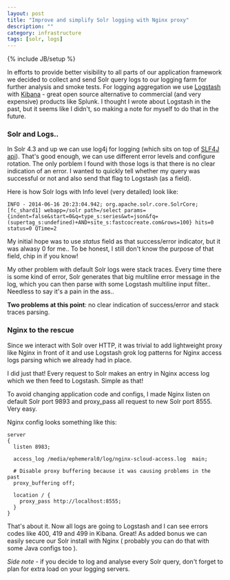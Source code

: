 ```yaml
---
layout: post
title: "Improve and simplify Solr logging with Nginx proxy"
description: ""
category: infrastructure
tags: [solr, logs]
---
```

{% include JB/setup %}

In efforts to provide better visibility to all parts of our application framework we decided to collect and send Solr query logs to our logging farm for further analysis and smoke tests. For logging aggregation we use [Logstash](http://logstash.net/) with [Kibana](http://www.elasticsearch.org/overview/kibana/) - great open source alternative to commercial (and very expensive) products like Splunk. I thought I wrote about Logstash in the past, but it seems like I didn't, so making a note for myself to do that in the future. 

### Solr and Logs..

In Solr 4.3 and up we can use log4j for logging (which sits on top of [SLF4J api](http://www.slf4j.org/)). That's good enough, we can use different error levels and configure rotation. The only porblem I found with those logs is that there is no clear indication of an error.  I wanted to quickly tell whether my query was successful or not and also send that flag to Logstash (as a field).

Here is how Solr logs with Info level (very detailed) look like:

    INFO - 2014-06-16 20:23:04.942; org.apache.solr.core.SolrCore; [fc_shard1] webapp=/solr path=/select params={indent=false&start=0&q=type_s:series&wt=json&fq=(supertag_s:undefined)+AND+site_s:fastcocreate.com&rows=100} hits=0 status=0 QTime=2

My initial hope was to use *status* field as that success/error indicator, but it was alwasy 0 for me.. To be honest, I still don't know the purpose of that field, chip in if you know!

My other problem with default Solr logs were stack traces. Every time there is some kind of error, Solr generates that big multiline error message in the log, which you can then parse with some Logstash multiline input filter.. Needless to say it's a pain in the ass..

**Two problems at this point**: no clear indication of success/error and stack traces parsing.

### Nginx to the rescue

Since we interact with Solr over HTTP, it was trivial to add lightweight proxy like Nginx in front of it and use Logstash grok log patterns for Nginx access logs parsing which we already had in place. 

I did just that! Every request to Solr makes an entry in Nginx access log which we then feed to Logstash. Simple as that!

To avoid changing application code and configs, I made Nginx listen on default Solr port 9893 and proxy_pass all request to new Solr port 8555. Very easy.

Nginx config looks something like this:

    server
    {
      listen 8983;

      access_log /media/ephemeral0/log/nginx-scloud-access.log  main;

      # Disable proxy buffering because it was causing problems in the past
      proxy_buffering off;

      location / { 
        proxy_pass http://localhost:8555;
      }
    }

That's about it. Now all logs are going to Logstash and I can see errors codes like 400, 419 and 499 in Kibana. Great! As added bonus we can easily secure our Solr install with Nginx ( probably you can do that with some Java configs too ).

*Side note* - if you decide to log and analyse every Solr query, don't forget to plan for extra load on your logging servers.



